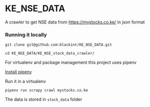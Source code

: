 # KE_NSE_DATA
A crawler to get NSE data from https://mystocks.co.ke/ in json format



### Running it locally

```
git clone git@github.com:blackint/KE_NSE_DATA.git
```

```
cd KE_NSE_DATA/KE_NSE_stock_data_crawler/
```

For virtualenv and package management this project uses pipenv


[Install pipenv](https://pypi.org/project/pipenv/)


Run it in a virtualenv 

```
pipenv run scrapy crawl mystocks.co.ke
```

The data is stored in `stock_data` folder
